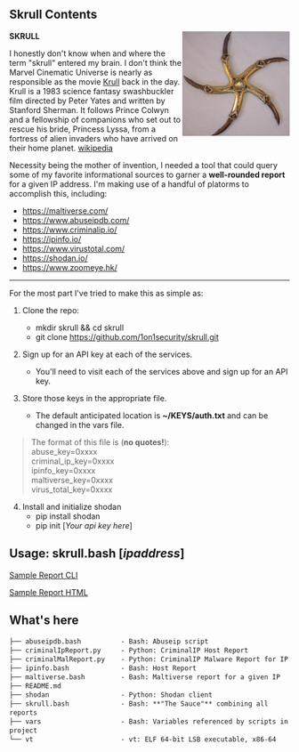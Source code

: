 ## Skrull Contents

<img style="float: right;" src="krull.png">

**SKRULL**

I honestly don't know when and where the term "skrull" entered my brain. I don't think the Marvel Cinematic Universe is nearly as responsible as the movie [Krull](https://www.imdb.com/title/tt0085811/?ref_=ext_shr_lnk) back in the day. Krull is a 1983 science fantasy swashbuckler film directed by Peter Yates and written by Stanford Sherman. It follows Prince Colwyn and a fellowship of companions who set out to rescue his bride, Princess Lyssa, from a fortress of alien invaders who have arrived on their home planet. [wikipedia](https://en.wikipedia.org/wiki/Krull_(film))

Necessity being the mother of invention, I needed a tool that could query some of my favorite informational sources to garner a **well-rounded report** for a given IP address.  I'm making use of a handful of platorms to accomplish this, including:

- <https://maltiverse.com/>
- <https://www.abuseipdb.com/>
- <https://www.criminalip.io/>
- <https://ipinfo.io/>
- <https://www.virustotal.com/>
- <https://shodan.io/>
- <https://www.zoomeye.hk/>

---

For the most part I've tried to make this as simple as:

1. Clone the repo:
    - mkdir skrull && cd skrull
    - git clone <https://github.com/1on1security/skrull.git>

2. Sign up for an API key at each of the services.
    - You'll need to visit each of the services above and sign up for an API key.

3. Store those keys in the appropriate file.
    - The default anticipated location is **~/KEYS/auth.txt** and can be changed in the vars file.

> The format of this file is (**no quotes!**):<br>
    abuse_key=0xxxx<br>
    criminal_ip_key=0xxxx<br>
    ipinfo_key=0xxxx<br>
    maltiverse_key=0xxxx<br>
    virus_total_key=0xxxx

4. Install and initialize shodan
    - pip install shodan
    - pip init [*Your api key here*]

## Usage: skrull.bash [*ipaddress*]

[Sample Report CLI](sample_report.md)

[Sample Report HTML](https://1on1security.github.io/skrull/sample_report.html)

## What's here

```
├── abuseipdb.bash          - Bash: Abuseip script
├── criminalIpReport.py     - Python: CriminalIP Host Report
├── criminalMalReport.py    - Python: CriminalIP Malware Report for IP
├── ipinfo.bash             - Bash: Host Report
├── maltiverse.bash         - Bash: Maltiverse report for a given IP
├── README.md
├── shodan                  - Python: Shodan client
├── skrull.bash             - Bash: **"The Sauce"** combining all reports
├── vars                    - Bash: Variables referenced by scripts in project
└── vt                      - vt: ELF 64-bit LSB executable, x86-64
```
